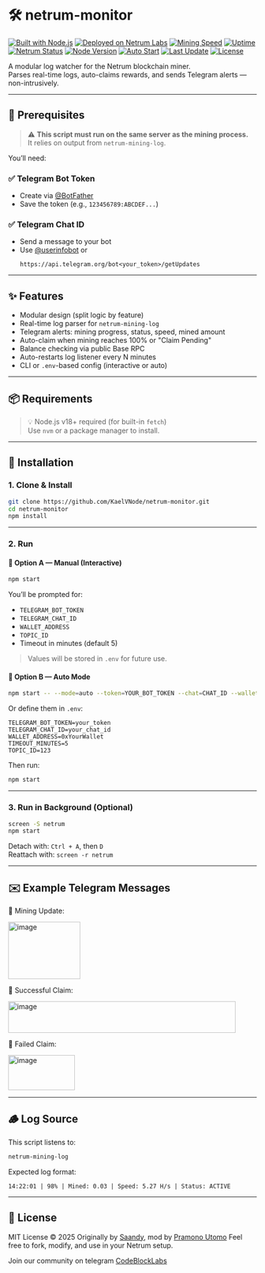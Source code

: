 # 🛠️ netrum-monitor

[![Built with Node.js](https://img.shields.io/badge/Built%20with-Node.js-green?logo=node.js)](https://nodejs.org/)
[![Deployed on Netrum Labs](https://img.shields.io/badge/Deployed%20on-Netrum%20Labs-blue)](https://netrum.io)
[![Mining Speed](https://img.shields.io/badge/Speed-5.3_H%2Fs-orange)](#)
[![Uptime](https://img.shields.io/badge/Uptime-99.99%25-brightgreen)](#)
[![Netrum Status](https://img.shields.io/badge/Netrum-Mining_Active-blue)](#)
[![Node Version](https://img.shields.io/badge/node-%3E=18.0.0-green)](https://nodejs.org/)
[![Auto Start](https://img.shields.io/badge/Auto--Start-Systemd-blue)](#)
[![Last Update](https://img.shields.io/github/last-commit/KaelVNode/netrum-monitor)](https://github.com/KaelVNode/netrum-monitor/commits/main)
[![License](https://img.shields.io/github/license/KaelVNode/netrum-monitor)](LICENSE)

A modular log watcher for the Netrum blockchain miner.  
Parses real-time logs, auto-claims rewards, and sends Telegram alerts — non-intrusively.

---

## 📌 Prerequisites

> ⚠️ **This script must run on the same server as the mining process.**  
> It relies on output from `netrum-mining-log`.

You’ll need:

### ✅ Telegram Bot Token
- Create via [@BotFather](https://t.me/BotFather)
- Save the token (e.g., `123456789:ABCDEF...`)

### ✅ Telegram Chat ID
- Send a message to your bot
- Use [@userinfobot](https://t.me/userinfobot) or
  ```
  https://api.telegram.org/bot<your_token>/getUpdates
  ```

---

## ✨ Features

- Modular design (split logic by feature)
- Real-time log parser for `netrum-mining-log`
- Telegram alerts: mining progress, status, speed, mined amount
- Auto-claim when mining reaches 100% or "Claim Pending"
- Balance checking via public Base RPC
- Auto-restarts log listener every N minutes
- CLI or `.env`-based config (interactive or auto)

---

## 📦 Requirements

> 💡 Node.js v18+ required (for built-in `fetch`)  
> Use `nvm` or a package manager to install.

---

## 🔧 Installation

### 1. Clone & Install

```bash
git clone https://github.com/KaelVNode/netrum-monitor.git
cd netrum-monitor
npm install
```

---

### 2. Run

#### 🔹 Option A — Manual (Interactive)

```bash
npm start
```

You’ll be prompted for:

- `TELEGRAM_BOT_TOKEN`
- `TELEGRAM_CHAT_ID` 
- `WALLET_ADDRESS`
- `TOPIC_ID`
- Timeout in minutes (default 5)

> Values will be stored in `.env` for future use.

#### 🔹 Option B — Auto Mode

```bash
npm start -- --mode=auto --token=YOUR_BOT_TOKEN --chat=CHAT_ID --wallet=0xYourWallet --timeout=5 --topic=123
```

Or define them in `.env`:

```env
TELEGRAM_BOT_TOKEN=your_token
TELEGRAM_CHAT_ID=your_chat_id
WALLET_ADDRESS=0xYourWallet
TIMEOUT_MINUTES=5
TOPIC_ID=123
```

Then run:

```bash
npm start
```

---

### 3. Run in Background (Optional)

```bash
screen -S netrum
npm start
```

Detach with: `Ctrl + A`, then `D`  
Reattach with: `screen -r netrum`

---

## ✉️ Example Telegram Messages

🔹 Mining Update:

<img width="146" height="116" alt="image" src="https://github.com/user-attachments/assets/f92ce8e3-d2c1-4fc0-bdbc-42c27dcb6c53" />

🔹 Successful Claim:

<img width="461" height="64" alt="image" src="https://github.com/user-attachments/assets/6311fdfa-a39d-4367-9a5c-e8f70bb08670" />

🔹 Failed Claim:

<img width="135" height="71" alt="image" src="https://github.com/user-attachments/assets/ec422c9e-196a-4b02-ba4b-74f71eba2732" />

---

## 🪵 Log Source

This script listens to:

```bash
netrum-mining-log
```

Expected log format:
```text
14:22:01 | 98% | Mined: 0.03 | Speed: 5.27 H/s | Status: ACTIVE
```

---

## 📄 License

MIT License © 2025 Originally by [Saandy](https://github.com/KaelVNode/netrum-monitor), mod by [Pramono Utomo](https://github.com/PramonoUtomo)
Feel free to fork, modify, and use in your Netrum setup.

Join our community on telegram [CodeBlockLabs](https://github.com/CodeBlockLabs)
